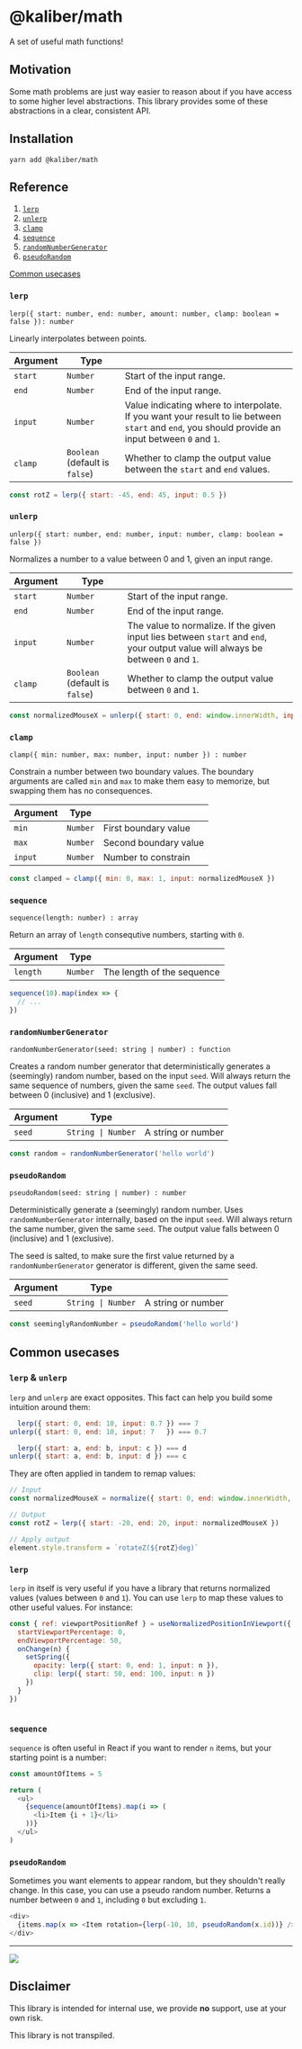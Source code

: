# @kaliber/math
A set of useful math functions! 

## Motivation
Some math problems are just way easier to reason about if you have access to some higher level abstractions. This library provides some of these abstractions in a clear, consistent API.

## Installation

```
yarn add @kaliber/math
```

## Reference

1. [`lerp`](#lerp)
2. [`unlerp`](#unlerp)
3. [`clamp`](#clamp)
4. [`sequence`](#sequence)
5. [`randomNumberGenerator`](#random-number-generator)
6. [`pseudoRandom`](#pseudo-random)

[Common usecases](#common-usecases)

### `lerp`
`lerp({ start: number, end: number, amount: number, clamp: boolean = false }): number`

Linearly interpolates between points.

| Argument | Type |  |
| --- | --- | --- |
| `start` | `Number` | Start of the input range. |
| `end` | `Number` | End of the input range. |
| `input` | `Number` | Value indicating where to interpolate. If you want your result to lie between `start` and `end`, you should provide an input between `0` and `1`. |
| `clamp` | `Boolean` (default is `false`) | Whether to clamp the output value between the `start` and `end` values. |

```js
const rotZ = lerp({ start: -45, end: 45, input: 0.5 })
```

### `unlerp`
`unlerp({ start: number, end: number, input: number, clamp: boolean = false })`

Normalizes a number to a value between 0 and 1, given an input range.

| Argument | Type |  |
| --- | --- | --- |
| `start` | `Number` | Start of the input range. |
| `end` | `Number` | End of the input range. |
| `input` | `Number` | The value to normalize. If the given input lies between `start` and `end`, your output value will always be between `0` and `1`.  |
| `clamp` | `Boolean` (default is `false`) | Whether to clamp the output value between `0` and `1`. |

```js
const normalizedMouseX = unlerp({ start: 0, end: window.innerWidth, input: mouseX })
```

### `clamp`
`clamp({ min: number, max: number, input: number }) : number`

Constrain a number between two boundary values. The boundary arguments are called `min` and `max` to make them easy to memorize, but swapping them has no consequences.

| Argument | Type |  |
| --- | --- | --- |
| `min` | `Number` | First boundary value |
| `max` | `Number` | Second boundary value |
| `input` | `Number` | Number to constrain |

```js
const clamped = clamp({ min: 0, max: 1, input: normalizedMouseX })
```

### `sequence`
`sequence(length: number) : array`

Return an array of `length` consequtive numbers, starting with `0`.

| Argument | Type |  |
| --- | --- | --- |
| `length` | `Number` | The length of the sequence |

```js
sequence(10).map(index => {
  // ...
})
```

### `randomNumberGenerator`
`randomNumberGenerator(seed: string | number) : function`

Creates a random number generator that deterministically generates a 
(seemingly) random number, based on the input `seed`. Will always return the 
same sequence of numbers, given the same `seed`. The output values fall between
0 (inclusive) and 1 (exclusive). 

| Argument | Type |  |
| --- | --- | --- |
| `seed` | `String \| Number` | A string or number |

```js
const random = randomNumberGenerator('hello world')
```

### `pseudoRandom`
`pseudoRandom(seed: string | number) : number`

Deterministically generate a (seemingly) random number. Uses 
`randomNumberGenerator` internally, based on the input `seed`. Will always 
return the same number, given the same `seed`. The output value falls between
0 (inclusive) and 1 (exclusive).

The seed is salted, to make sure the first value returned by a 
`randomNumberGenerator` generator is different, given the same seed.

| Argument | Type |  |
| --- | --- | --- |
| `seed` | `String \| Number` | A string or number |

```js
const seeminglyRandomNumber = pseudoRandom('hello world')
```

## Common usecases

### `lerp` & `unlerp`
`lerp` and `unlerp` are exact opposites. This fact can help you build some intuition around them:

```js
  lerp({ start: 0, end: 10, input: 0.7 }) === 7
unlerp({ start: 0, end: 10, input: 7   }) === 0.7

  lerp({ start: a, end: b, input: c }) === d
unlerp({ start: a, end: b, input: d }) === c
```

They are often applied in tandem to remap values:

```js
// Input
const normalizedMouseX = normalize({ start: 0, end: window.innerWidth, input: mouseX })

// Output
const rotZ = lerp({ start: -20, end: 20, input: normalizedMouseX })

// Apply output
element.style.transform = `rotateZ(${rotZ}deg)`
```

### `lerp`
`lerp` in itself is very useful if you have a library that returns normalized values (values between `0` and `1`). You can use `lerp` to map these values to other useful values. For instance:

```js
const { ref: viewportPositionRef } = useNormalizedPositionInViewport({
  startViewportPercentage: 0,
  endViewportPercentage: 50,
  onChange(n) {
    setSpring({
      opacity: lerp({ start: 0, end: 1, input: n }),
      clip: lerp({ start: 50, end: 100, input: n })
    })
  }
})
      
```

### `sequence`
`sequence` is often useful in React if you want to render `n` items, but your starting point is a number:

```js
const amountOfItems = 5

return (
  <ul>
    {sequence(amountOfItems).map(i => (
      <li>Item {i + 1}</li>
    ))}
  </ul>
)   
```

### `pseudoRandom`
Sometimes you want elements to appear random, but they shouldn't really change. In this case, you can use a pseudo random number. Returns a number between `0` and `1`, including `0` but excluding `1`.

```js
<div>
  {items.map(x => <Item rotation={lerp(-10, 10, pseudoRandom(x.id))} />)}
</div>
```

-----

![](https://media.giphy.com/media/3o7btPCcdNniyf0ArS/giphy.gif)

## Disclaimer
This library is intended for internal use, we provide __no__ support, use at your own risk. 

This library is not transpiled.
